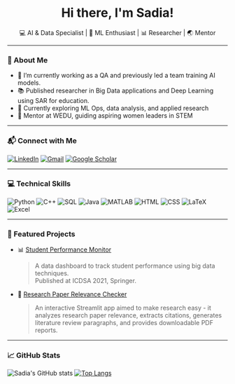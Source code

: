 <h1 align="center">Hi there, I'm Sadia!</h1>

<p align="center">
💻 AI & Data Specialist | 🤖 ML Enthusiast | 📊 Researcher | 🌏 Mentor  
</p>

---

### 🌟 About Me

- 🔭 I’m currently working as a QA and previously led a team training AI models.
- 📚 Published researcher in Big Data applications and Deep Learning using SAR for education.
- 🌱 Currently exploring ML Ops, data analysis, and applied research
- 🤝 Mentor at WEDU, guiding aspiring women leaders in STEM
  
---

### 📬 Connect with Me

[![LinkedIn](https://img.shields.io/badge/LinkedIn-blue?style=flat&logo=linkedin)]([https://www.linkedin.com/in/your-link](https://www.linkedin.com/in/sadia-khan90/)) 
[![Gmail](https://img.shields.io/badge/Gmail-red?style=flat&logo=gmail&logoColor=white)](mailto:sdkhn8272@gmail.com)
[![Google Scholar](https://img.shields.io/badge/Google%20Scholar-4285F4?style=flat&logo=googlescholar&logoColor=white)](https://scholar.google.com/citations?hl=en&user=6-Rb6Z4AAAAJ)

---

### 💻 Technical Skills

![Python](https://img.shields.io/badge/-Python-black?style=flat&logo=Python)
![C++](https://img.shields.io/badge/-C++-00599C?style=flat&logo=c%2B%2B)
![SQL](https://img.shields.io/badge/-SQL-4479A1?style=flat&logo=MySQL)
![Java](https://img.shields.io/badge/-Java-007396?style=flat&logo=java)
![MATLAB](https://img.shields.io/badge/-MATLAB-orange?style=flat)
![HTML](https://img.shields.io/badge/-HTML5-E34F26?style=flat&logo=html5)
![CSS](https://img.shields.io/badge/-CSS3-1572B6?style=flat&logo=css3)
![LaTeX](https://img.shields.io/badge/-LaTeX-008080?style=flat)
![Excel](https://img.shields.io/badge/-Excel-217346?style=flat&logo=microsoft-excel)

---

### 📂 Featured Projects

- 📊 [Student Performance Monitor](https://link.springer.com/chapter/10.1007/978-981-16-5348-3_60)  
  > A data dashboard to track student performance using big data techniques.  
  > Published at ICDSA 2021, Springer.

- 🧠 [Research Paper Relevance Checker](https://github.com/SadiaK-art/research-paper-checker)  
  > An interactive Streamlit app aimed to make research easy - it analyzes research paper relevance, extracts citations, generates literature review paragraphs, and provides downloadable PDF reports.


---

### 📈 GitHub Stats

![Sadia's GitHub stats](https://github-readme-stats.vercel.app/api?username=sadiakhan&show_icons=true&theme=radical)
[![Top Langs](https://github-readme-stats.vercel.app/api/top-langs/?username=SadiaK-art&layout=compact&theme=radical)](https://github.com/SadiaK-art)

